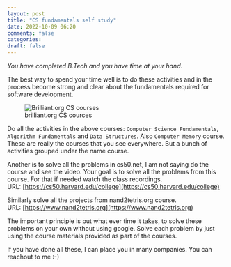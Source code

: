 ```yaml
---
layout: post
title: "CS fundamentals self study"
date: 2022-10-09 06:20
comments: false
categories:
draft: false
---
```


_You have completed B.Tech and you have time at your hand._

The best way to spend your time well is to do these activities and in the process become strong and clear about the fundamentals required for software development.  

<figure>
  <img src="{{ site.url }}/assets/brilliant-cs.png" alt="Brilliant.org CS courses">
  <figcaption>
    brilliant.org CS cources
  </figcaption>
</figure>

Do all the activities in the above courses: `Computer Science Fundamentals`, `Algorithm Fundamentals` and `Data Structures`. Also `Computer Memory` course. These are really the courses that you see everywhere. But a bunch of activities grouped under the name course.  

Another is to solve all the problems in cs50.net, I am not saying do the course and see the video. Your goal is to solve all the problems from this course. For that if needed watch the class recordings.  
URL: [https://cs50.harvard.edu/college](https://cs50.harvard.edu/college)  

Similarly solve all the projects from nand2tetris.org course.  
URL: [https://www.nand2tetris.org](https://www.nand2tetris.org)  

The important principle is put what ever time it takes, to solve these problems on your own without using google. Solve each problem by just using the course materials provided as part of the courses.  

If you have done all these, I can place you in many companies. You can reachout to me :-)